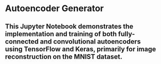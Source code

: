 # Autoencoder Generator

## This Jupyter Notebook demonstrates the implementation and training of both fully-connected and convolutional autoencoders using TensorFlow and Keras, primarily for image reconstruction on the MNIST dataset.



